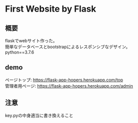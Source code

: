 # First Website by Flask
## 概要
flaskでwebサイト作った。  
簡単なデータベースとbootstrapによるレスポンシブなデザイン。
python==3.7.6
## demo
ページトップ: https://flask-app-hopers.herokuapp.com/top  
管理者用ページ: https://flask-app-hopers.herokuapp.com/admin

## 注意
key.pyの中身適当に書き換えること
